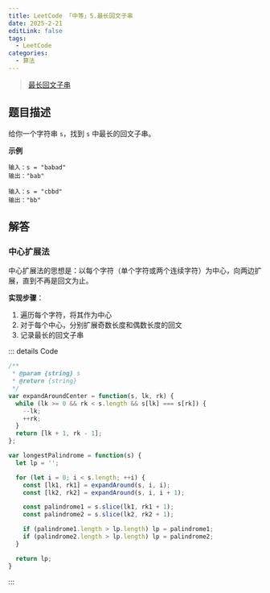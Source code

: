 ```yaml
---
title: LeetCode 「中等」5.最长回文子串
date: 2025-2-21
editLink: false
tags:
  - LeetCode
categories:
  - 算法
---
```


> [最长回文子串](https://leetcode.cn/problems/longest-palindromic-substring/description/)

## 题目描述

给你一个字符串 `s`，找到 `s` 中最长的回文子串。

**示例**

```
输入：s = "babad"
输出："bab"

输入：s = "cbbd"
输出："bb"
```

## 解答

### 中心扩展法

中心扩展法的思想是：以每个字符（单个字符或两个连续字符）为中心，向两边扩展，直到不再是回文为止。

**实现步骤**：

1. 遍历每个字符，将其作为中心
2. 对于每个中心，分别扩展奇数长度和偶数长度的回文
3. 记录最长的回文子串

::: details Code
```js
/**
 * @param {string} s
 * @return {string}
 */
var expandAroundCenter = function(s, lk, rk) {
  while (lk >= 0 && rk < s.length && s[lk] === s[rk]) {
    --lk;
    ++rk;
  }
  return [lk + 1, rk - 1];
};

var longestPalindrome = function(s) {
  let lp = '';

  for (let i = 0; i < s.length; ++i) {
    const [lk1, rk1] = expandAround(s, i, i);
    const [lk2, rk2] = expandAround(s, i, i + 1);

    const palindrome1 = s.slice(lk1, rk1 + 1);
    const palindrome2 = s.slice(lk2, rk2 + 1);

    if (palindrome1.length > lp.length) lp = palindrome1;
    if (palindrome2.length > lp.length) lp = palindrome2;
  }

  return lp;
}
```
:::
